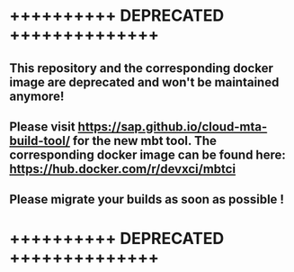 # ++++++++++ DEPRECATED ++++++++++++++
## This repository and the corresponding docker image are deprecated and won't be maintained anymore!
## Please visit https://sap.github.io/cloud-mta-build-tool/ for the new mbt tool. The corresponding docker image can be found here: https://hub.docker.com/r/devxci/mbtci
## Please migrate your builds as soon as possible !
# ++++++++++ DEPRECATED ++++++++++++++


